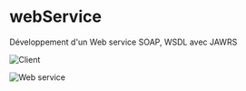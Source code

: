 # webService

Développement d'un Web service SOAP, WSDL avec JAWRS


![Client](https://user-images.githubusercontent.com/101798685/199693319-83c17713-dcc4-4f96-9768-df55926544fb.png)


![Web service ](https://user-images.githubusercontent.com/101798685/199693356-d7a10d13-671a-49cd-a406-135903601898.png)
